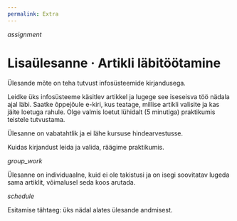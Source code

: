 ```yaml
---
permalink: Extra
---
```


<div style='display: inline-block;'> <i class="material-icons ikoon tomato">assignment</i></div>

# Lisaülesanne  · Artikli läbitöötamine

Ülesande mõte on teha tutvust infosüsteemide kirjandusega.

Leidke üks infosüsteeme käsitlev artikkel ja lugege see iseseisva töö nädala ajal läbi. Saatke õppejõule e-kiri, kus teatage, millise artikli valisite ja kas jäite loetuga rahule. Olge valmis loetut lühidalt (5 minutiga) praktikumis teistele tutvustama.

Ülesanne on vabatahtlik ja ei lähe kursuse hindearvestusse.

Kuidas kirjandust leida ja valida, räägime praktikumis.

<div style='display: inline-block;'> <i class="material-icons ikoon tomato">group_work</i></div>

Ülesanne on individuaalne, kuid ei ole takistusi ja on isegi soovitatav lugeda sama artiklit, võimalusel seda koos arutada.

<div style='display: inline-block;'> <i class="material-icons ikoon tomato">schedule</i></div>

Esitamise tähtaeg: üks nädal alates ülesande andmisest.